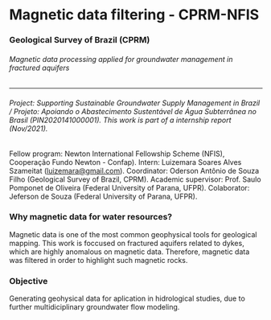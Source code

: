 # Magnetic data filtering - CPRM-NFIS
### Geological Survey of Brazil (CPRM)
###### Magnetic data processing applied for groundwater management in fractured aquifers
___
###### Project: Supporting Sustainable Groundwater Supply Management in Brazil / Projeto: Apoiando o Abastecimento Sustentável de Água Subterrânea no Brasil (PIN2020141000001). This work is part of a internship report (Nov/2021).

Fellow program: Newton International Fellowship Scheme (NFIS), Cooperação Fundo Newton - Confap).
Intern: Luizemara Soares Alves Szameitat (luizemara@gmail.com).
Coordinator: Oderson Antônio de Souza Filho (Geological Survey of Brazil, CPRM). Academic supervisor: Prof. Saulo Pomponet de Oliveira (Federal University of Parana, UFPR). Colaborator: Jeferson de Souza (Federal University of Parana, UFPR).

### Why magnetic data for water resources?
Magnetic data is one of the most common geophysical tools for geological mapping. This work is foccused on fractured aquifers related to dykes, which are highly anomalous on magnetic data. Therefore, magnetic data was filtered in order to highlight such magnetic rocks.
### Objective 
Generating geohysical data for aplication in hidrological studies, due to further multidiciplinary groundwater flow modeling.

